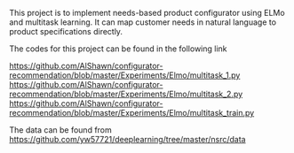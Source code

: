 This project is to implement needs-based product configurator using ELMo and multitask learning. It can map customer needs in natural language to product specifications directly. 

The codes for this project can be found in the following link

https://github.com/AlShawn/configurator-recommendation/blob/master/Experiments/Elmo/multitask_1.py
https://github.com/AlShawn/configurator-recommendation/blob/master/Experiments/Elmo/multitask_2.py
https://github.com/AlShawn/configurator-recommendation/blob/master/Experiments/Elmo/multitask_train.py

The data can be found from 
https://github.com/yw57721/deeplearning/tree/master/nsrc/data
